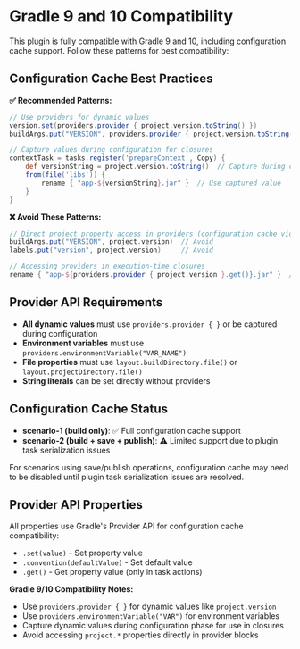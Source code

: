 # Gradle 9 and 10 Compatibility

This plugin is fully compatible with Gradle 9 and 10, including configuration cache support. Follow these patterns for
best compatibility:

## Configuration Cache Best Practices

**✅ Recommended Patterns:**
```groovy
// Use providers for dynamic values
version.set(providers.provider { project.version.toString() })
buildArgs.put("VERSION", providers.provider { project.version.toString() })

// Capture values during configuration for closures
contextTask = tasks.register('prepareContext', Copy) {
    def versionString = project.version.toString()  // Capture during configuration
    from(file('libs')) {
        rename { "app-${versionString}.jar" }  // Use captured value
    }
}
```

**❌ Avoid These Patterns:**
```groovy
// Direct project property access in providers (configuration cache violations)
buildArgs.put("VERSION", project.version)  // Avoid
labels.put("version", project.version)     // Avoid

// Accessing providers in execution-time closures
rename { "app-${providers.provider { project.version }.get()}.jar" }  // Avoid
```

## Provider API Requirements

- **All dynamic values** must use `providers.provider { }` or be captured during configuration
- **Environment variables** must use `providers.environmentVariable("VAR_NAME")`
- **File properties** must use `layout.buildDirectory.file()` or `layout.projectDirectory.file()`
- **String literals** can be set directly without providers

## Configuration Cache Status

- **scenario-1 (build only)**: ✅ Full configuration cache support
- **scenario-2 (build + save + publish)**: ⚠️ Limited support due to plugin task serialization issues

For scenarios using save/publish operations, configuration cache may need to be disabled until plugin task serialization
issues are resolved.

## Provider API Properties
All properties use Gradle's Provider API for configuration cache compatibility:
- `.set(value)` - Set property value
- `.convention(defaultValue)` - Set default value
- `.get()` - Get property value (only in task actions)

**Gradle 9/10 Compatibility Notes:**
- Use `providers.provider { }` for dynamic values like `project.version`
- Use `providers.environmentVariable("VAR")` for environment variables
- Capture dynamic values during configuration phase for use in closures
- Avoid accessing `project.*` properties directly in provider blocks